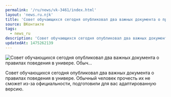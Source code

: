 ```yaml
---
permalink: '/ru/news/vk-3461/index.html'
layout: 'news.ru.njk'
title: 'Совет обучающихся сегодня опубликовал два важных документа о правилах поведения в универе. Обыч…'
source: ВКонтакте
tags:
  - news_ru
description: 'Совет обучающихся сегодня опубликовал два важных документа о правилах поведения в универе. Обыч…'
updatedAt: 1475262139
---
```

![Совет обучающихся сегодня опубликовал два важных документа о правилах поведения в универе. Обыч…](https://sun9-56.userapi.com/impf/c636717/v636717484/2c1eb/dQ0Ku8XJ3SM.jpg?size=1280x768&quality=96&sign=e505319b6a3b2b02044e503058f96da8&c_uniq_tag=qCmLSQndsjqxFadifIffVUIR_yzB0S_55WD9Ay1abH0&type=album)

Совет обучающихся сегодня опубликовал два важных документа о правилах поведения в универе. Обычный человек прочесть их не сможет из-за официальности, подготовили для вас адаптированную версию.

